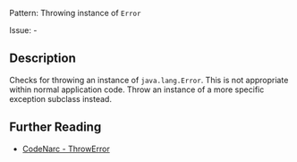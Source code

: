 Pattern: Throwing instance of `Error`

Issue: -

## Description

Checks for throwing an instance of `java.lang.Error`. This is not appropriate within normal application code. Throw an instance of a more specific exception subclass instead.

## Further Reading

* [CodeNarc - ThrowError](https://codenarc.github.io/CodeNarc/codenarc-rules-exceptions.html#throwerror-rule)